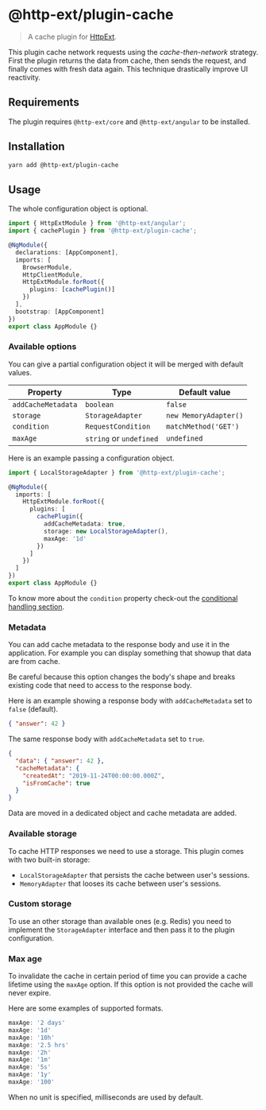 # @http-ext/plugin-cache

> A cache plugin for [HttpExt](https://github.com/jscutlery/http-ext).

This plugin cache network requests using the *cache-then-network* strategy. First the plugin returns the data from cache, then sends the request, and finally comes with fresh data again. This technique drastically improve UI reactivity.

## Requirements

The plugin requires `@http-ext/core` and `@http-ext/angular` to be installed.

## Installation

```bash
yarn add @http-ext/plugin-cache
```

## Usage

The whole configuration object is optional.

```ts
import { HttpExtModule } from '@http-ext/angular';
import { cachePlugin } from '@http-ext/plugin-cache';

@NgModule({
  declarations: [AppComponent],
  imports: [
    BrowserModule,
    HttpClientModule,
    HttpExtModule.forRoot({
      plugins: [cachePlugin()]
    })
  ],
  bootstrap: [AppComponent]
})
export class AppModule {}
```

### Available options

You can give a partial configuration object it will be merged with default values.

| Property           | Type                    | Default value         |
| ------------------ | ----------------------- |---------------------- |
| `addCacheMetadata` | `boolean`               | `false`               |
| `storage`          | `StorageAdapter`        | `new MemoryAdapter()` |
| `condition`        | `RequestCondition`      | `matchMethod('GET')`  |
| `maxAge`           | `string` or `undefined` | `undefined`           |

Here is an example passing a configuration object.

```ts
import { LocalStorageAdapter } from '@http-ext/plugin-cache';

@NgModule({
  imports: [
    HttpExtModule.forRoot({
      plugins: [
        cachePlugin({
          addCacheMetadata: true,
          storage: new LocalStorageAdapter(),
          maxAge: '1d'
        })
      ]
    })
  ]
})
export class AppModule {}
```

To know more about the `condition` property check-out the [conditional handling section](https://github.com/jscutlery/http-ext#conditional-handling).

### Metadata

You can add cache metadata to the response body and use it in the application. For example you can display something that showup that data are from cache.

Be careful because this option changes the body's shape and breaks existing code that need to access to the response body.

Here is an example showing a response body with `addCacheMetadata` set to `false` (default).

```json
{ "answer": 42 }
```

The same response body with `addCacheMetadata` set to `true`.

```json
{
  "data": { "answer": 42 },
  "cacheMetadata": {
    "createdAt": "2019-11-24T00:00:00.000Z",
    "isFromCache": true
  }
}
```

Data are moved in a dedicated object and cache metadata are added.

### Available storage

To cache HTTP responses we need to use a storage. This plugin comes with two built-in storage:

- `LocalStorageAdapter` that persists the cache between user's sessions.
- `MemoryAdapter` that looses its cache between user's sessions.

### Custom storage

To use an other storage than available ones (e.g. Redis) you need to implement the `StorageAdapter` interface and then pass it to the plugin configuration.

### Max age

To invalidate the cache in certain period of time you can provide a cache lifetime using the `maxAge` option. If this option is not provided the cache will never expire.

Here are some examples of supported formats.

```ts
maxAge: '2 days'
maxAge: '1d'
maxAge: '10h'
maxAge: '2.5 hrs'
maxAge: '2h'
maxAge: '1m'
maxAge: '5s'
maxAge: '1y'
maxAge: '100'
```

When no unit is specified, milliseconds are used by default.
